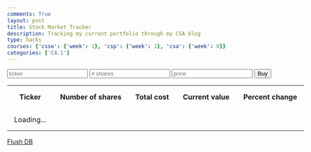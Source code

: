 ```yaml
---
comments: True
layout: post
title: Stock Market Tracker
description: Tracking my current portfolio through my CSA blog
type: hacks
courses: {'csse': {'week': 1}, 'csp': {'week': 1}, 'csa': {'week': 0}}
categories: ['C4.1']
---
```


<html>
  <link
    rel="stylesheet"
    href="https://stackpath.bootstrapcdn.com/bootstrap/4.3.1/css/bootstrap.min.css"
    integrity="sha384-ggOyR0iXCbMQv3Xipma34MD+dH/1fQ784/j6cY/iJTQUOhcWr7x9JvoRxT2MZw1T"
    crossorigin="anonymous"
  />
  <style>
    .positive:before {
      content: "+";
      color: green;
    }
    .positive {
      color: green;
    }
    .negative {
      color: red;
    }
    th,
    td {
      padding: 1em;
    }
    body {
      margin: 2em auto;
      max-width: 80em;
    }
  </style>
  <body>
    <form action="/buy" method="post">
      <input type="text" placeholder="ticker" name="ticker" />
      <input type="text" placeholder="# shares" name="shares" />
      <input type="text" placeholder="price" name="price" />
      <input type="submit" value="Buy" />
    </form>
    <table id="portfolio">
      <tr>
        <th>Ticker</th>
        <th>Number of shares</th>
        <th>Total cost</th>
        <th>Current value</th>
        <th>Percent change</th>
      </tr>
      <tr>
        <td>Loading...</td>
      </tr>
      <tr></tr>
    </table>
    <a href="/flush">Flush DB</a>
  </body>
</html>